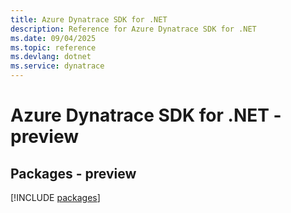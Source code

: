 ```yaml
---
title: Azure Dynatrace SDK for .NET
description: Reference for Azure Dynatrace SDK for .NET
ms.date: 09/04/2025
ms.topic: reference
ms.devlang: dotnet
ms.service: dynatrace
---
```

# Azure Dynatrace SDK for .NET - preview
## Packages - preview
[!INCLUDE [packages](dynatrace-index.md)]